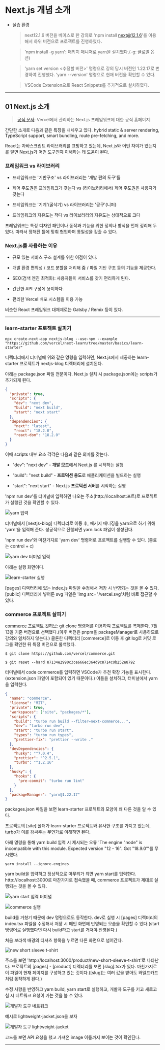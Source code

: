 # Next.js 개념 소개

- 실습 환경

  > next12.1.6 버전을 베이스로 한 강의로 'npm install next@12.1.6'를 이용해서 하위 버전으로 프로젝트를 진행하였다.

  > 'npm install -g yarn': 패키지 매니저로 yarn을 설치했다.(-g: 글로벌 옵션)

  > 'yarn set version <수정할 버전>' 명령으로 강의 당시 버전인 1.22.17로 변경하여 진행했다. 'yarn --version' 명령으로 현재 버전을 확인할 수 있다.

  > VSCode Extension으로 React Snippets를 추가적으로 설치하였다.

---

## **01 Next.js 소개**

> [공식 문서](https://nextjs.org): Vercel에서 관리하는 Next.js 프레임워크에 대한 공식 홈페이지

간단한 소개로 다음과 같은 특징을 내세우고 있다. hybrid static & server rendering, TypeScript support, smart bundling, route pre-fetching, and more.

React는 자바스크립트 라이브러리를 표방하고 있는데, Next.js와 어떤 차이가 있는지를 알면 Next.js가 어떤 도구인지 이해하는 데 도움이 된다.

### 프레임워크 vs 라이브러리

- 프레임워크는 '기반구조' vs 라이브러리는 '개발 편의 도구'들

- 제어 주도권은 프레임워크가 갖는다 vs (라이브러리에서) 제어 주도권은 사용자가 갖는다

- 프레임워크는 '기계'(굴삭기) vs 라이브러리는 '공구'(니퍼)

- 프레임워크의 자유도는 작다 vs 라이브러리의 자유도는 상대적으로 크다

프레임워크는 특정 디자인 패턴이나 동작과 기능을 위한 정의나 방식을 먼저 정리해 두었다. 따라서 정해진 틀에 맞춰 협업하며 통일성을 갖출 수 있다.

### Next.js를 사용하는 이유

- 규모 있는 서비스 구조 설계를 위한 이점이 있다.

- 개발 환경 편의성 / 코드 분할을 처리해 줌 / 파일 기반 구조 등의 기능을 제공한다.

- SEO(검색 엔진 최적화): 사용자들이 서비스를 찾기 편리하게 된다.

- 간단한 API 구성에 용이하다.

- 편리한 Vercel 배포 시스템을 이용 가능

비슷한 React 프레임워크 대체제로는 Gatsby / Remix 등이 있다.

---

### learn-starter 프로젝트 살피기

```
npx create-next-app nextjs-blog --use-npm --example "https://github.com/vercel/next-learn/tree/master/basics/learn-starter"
```

디렉터리에서 터미널에 위와 같은 명령을 입력하면, Next.js에서 제공하는 learn-starter 프로젝트가 nextjs-blog 디렉터리에 설치된다.

아래는 package.json 파일 전문이다. Next.js 설치 시 package.json에는 scripts가 추가되게 된다.

```json
{
  "private": true,
  "scripts": {
    "dev": "next dev",
    "build": "next build",
    "start": "next start"
  },
  "dependencies": {
    "next": "latest",
    "react": "18.2.0",
    "react-dom": "18.2.0"
  }
}
```

이때 scripts 내부 요소 각각은 다음과 같은 의미를 갖는다.

- "dev": "next dev" - **개발 모드**에서 Next.js 를 시작하는 실행

- "build": "next build" - **프로덕션 용도**로 애플리케이션을 빌드하는 실행

- "start": "next start" - Next.js **프로덕션 서버**를 시작하는 실행

'npm run dev'를 터미널에 입력하면 나오는 주소(http://localhost:포트)로 프로젝트가 실행된 것을 확인할 수 있다.

![yarn 입력](images/yarn.png)

터미널에서 [nextjs-blog] 디렉터리로 이동 후, 패키지 매니징을 yarn으로 하기 위해 'yarn'을 입력해 준다. 성공적으로 진행되면 yarn.lock 파일이 생성된다.

'npm run dev'와 마찬가지로 'yarn dev' 명령어로 프로젝트를 실행할 수 있다. (종료는 control + c)

![yarn dev 터미널 입력](images/yarn_dev.png)

아래는 실행 화면이다.

![learn-starter 실행](images/learn-starter_main.png)

[pages] 디렉터리에 있는 index.js 파일을 수정해서 저장 시 반영되는 것을 볼 수 있다. [public] 디렉터리에 넣어둔 svg 파일은 'img src="/vercel.svg'처럼 바로 접근할 수 있다.

### commerce 프로젝트 살피기

[commerce 프로젝트 깃허브](https://github.com/vercel/commerce/tree/8398a962154a972d3af308ec48e01bebe5b92f7a): git clone 명령어를 이용하여 프로젝트를 복제한다. 7월 13일 기준 버전으로 선택했다.(이후 버전은 pnpm을 packageManager로 사용하므로 강의와 일치하지 않는다.) 클론한 디렉터리 [commerce]로 이동 후 git log로 커밋 로그를 확인한 뒤 특정 버전으로 롤백했다.

```
$ git clone https://github.com/vercel/commerce.git

$ git reset --hard 87134e2990c3ce666ec364d9c8714c0b252e8792
```

터미널에서 code commerce를 입력하면 VSCode가 추천 확장 기능을 표시한다.(extension.json 파일이 포함되어 있기 때문이다.) 이들을 설치하고, 터미널에서 yarn을 입력한다.

```json
{
  "name": "commerce",
  "license": "MIT",
  "private": true,
  "workspaces": ["site", "packages/*"],
  "scripts": {
    "build": "turbo run build --filter=next-commerce...",
    "dev": "turbo run dev",
    "start": "turbo run start",
    "types": "turbo run types",
    "prettier-fix": "prettier --write ."
  },
  "devDependencies": {
    "husky": "^7.0.4",
    "prettier": "^2.5.1",
    "turbo": "^1.2.16"
  },
  "husky": {
    "hooks": {
      "pre-commit": "turbo run lint"
    }
  },
  "packageManager": "yarn@1.22.17"
}
```

packages.json 파일을 보면 learn-starter 프로젝트와 모양이 꽤 다른 것을 알 수 있다.

프로젝트의 [site] 폴더가 learn-starter 프로젝트와 유사한 구조를 가지고 있는데, turbo가 이를 감싸주는 무언가로 이해하면 된다.

아래 명령을 통해 yarn build 입력 시 제시되는 오류 'The engine "node" is incompatible with this module. Expected version "12 - 16". Got "18.9.0"'를 무시했다.

```
yarn install --ignore-engines
```

yarn build을 입력하고 정상적으로 마무리가 되면 yarn start를 입력한다. http://localhost:3000로 마찬가지로 접속했을 때, commerce 프로젝트가 제대로 실행되는 것을 볼 수 있다.

![yarn start 입력 터미널](images/yarn_start.png)

![commerce 실행](images/commerce_main.png)

build를 거쳤기 때문에 dev 명령으로도 동작한다. dev로 실행 시 [pages] 디렉터리의 index.tsx 파일을 수정해서 저장 시 메인 화면에 반영되는 모습을 확인할 수 있다.(start 명령어로 실행했다면 다시 build하고 start를 거쳐야 반영된다.)

처음 보라색 배경의 티셔츠 항목을 누르면 다른 화면으로 넘어간다.

![new short sleeve t-shirt](images/commerce_page1.png)

주소를 보면 'http://localhost:3000/product/new-short-sleeve-t-shirt'로 나타난다. 프로젝트의 [pages] - [product] 디렉터리를 보면 [slug].tsx가 있다. 마찬가지로 이 파일이 현재 페이지를 구성하고 있는 것이다.([slug]는 여러 값을 받아도 와일드카드처럼 동작하게 된다.)

수정 사항을 반영하고 yarn build, yarn start로 실행하고, 개발자 도구를 키고 새로고침 시 네트워크 요청이 가는 것을 볼 수 있다.

![개발자 도구 네트워크](images/commerce_dev_tool.png)

예시로 lightweight-jacket.json을 보자

![개발자 도구 lightweight-jacket](images/commerce_dev_tool2.png)

코드를 보면 API 요청을 했고 가져온 image 이름까지 보이는 것이 확인된다.

---
